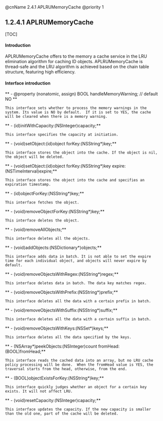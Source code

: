 @cnName 2.4.1 APLRUMemoryCache
@priority 1

## 1.2.4.1 APLRUMemoryCache

[TOC]

#### Introduction

APLRUMemoryCache offers to the memory a cache service in the LRU elimination algorithm for caching ID objects.  APLRUMemoryCache is thread-safe and the LRU algorithm is achieved based on the chain table structure, featuring high efficiency. 

#### Interface introduction

** - @property (nonatomic, assign) BOOL handleMemoryWarning; // default NO **
```
This interface sets whether to process the memory warnings in the system. Its value is NO by default.  If it is set to YES, the cache will be cleared when there is a memory warning. 
```

** - (id)initWithCapacity:(NSInteger)capacity;**
```
This interface specifies the capacity at initiation. 
```

** - (void)setObject:(id)object forKey:(NSString*)key;**
```
This interface stores the object into the cache. If the object is nil, the object will be deleted. 
```

** - (void)setObject:(id)object forKey:(NSString*)key expire:(NSTimeInterval)expire;**
```
This interface stores the object into the cache and specifies an expiration timestamp. 
```

** - (id)objectForKey:(NSString*)key;**
```
This interface fetches the object. 
```

** - (void)removeObjectForKey:(NSString*)key;**
```
This interface deletes the object. 
```

** - (void)removeAllObjects;**
```
This interface deletes all the objects. 
```

** - (void)addObjects:(NSDictionary*)objects;**
```
This interface adds data in batch. It is not able to set the expire time for each individual object, and objects will never expire by default. 
```

** - (void)removeObjectsWithRegex:(NSString*)regex;**
```
This interface deletes data in batch. The data key matches regex. 
```

** - (void)removeObjectsWithPrefix:(NSString*)prefix;**
```
This interface deletes all the data with a certain prefix in batch. 
```

** - (void)removeObjectsWithSuffix:(NSString*)suffix;**
```
This interface deletes all the data with a certain suffix in batch.
```

** - (void)removeObjectsWithKeys:(NSSet*)keys;**
```
This interface deletes all the data specified by the keys. 
```

** - (NSArray*)peekObjects:(NSInteger)count fromHead:(BOOL)fromHead;**
```
This interface reads the cached data into an array, but no LRU cache policy processing will be done.  When the fromHead value is YES, the traversal starts from the head, otherwise, from the end. 
```

** - (BOOL)objectExistsForKey:(NSString*)key;**
```
This interface quickly judges whether an object for a certain key exists. It will not affect LRU. 
```

** - (void)resetCapacity:(NSInteger)capacity;**
```
This interface updates the capacity. If the new capacity is smaller than the old one, part of the cache will be deleted. 
```

